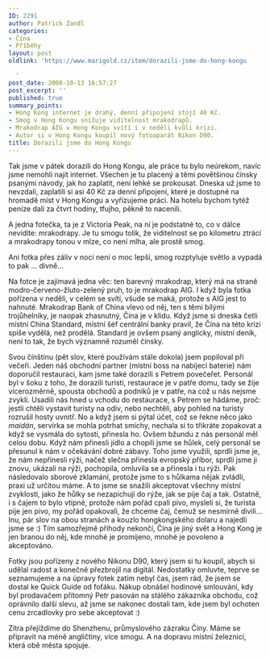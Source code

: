 ```yaml
---
ID: 2291
author: Patrick Zandl
categories:
- Čína
- Příběhy
layout: post
oldlink: 'https://www.marigold.cz/item/dorazili-jsme-do-hong-kongu

  '
post_date: 2008-10-13 16:57:27
post_excerpt: ''
published: true
summary_points:
- Hong Kong internet je drahý, denní připojení stojí 40 Kč.
- Smog v Hong Kongu snižuje viditelnost mrakodrapů.
- Mrakodrap AIG v Hong Kongu svítí i v neděli kvůli krizi.
- Autor si v Hong Kongu koupil nový fotoaparát Nikon D90.
title: Dorazili jsme do Hong Kongu
---
```


Tak jsme v pátek dorazili do Hong Kongu, ale práce tu bylo neúrekom, navíc jsme nemohli najít internet. Všechen je tu placený a těmi povětšinou čínsky psanými návody, jak ho zaplatit, není lehké se prokousat. Dneska už jsme to nevzdali, zaplatili si asi 40 Kč za denní připojení, které je dostupné na hromadě míst v Hong Kongu a vyřizujeme práci. Na hotelu bychom tytéž peníze dali za čtvrt hodiny, tfujho, pěkně to nacenili. 


A jedna fotečka, ta je z Victoria Peak, na ní je podstatné to, co v dálce nevidíte: mrakodrapy. Je tu smogu tolik, že viditelnost se po kilometru ztrácí a mrakodrapy tonou v mlze, co není mlha, ale prostě smog. 

Ani fotka přes záliv v noci není o moc lepší, smog rozptyluje světlo a vypadá to pak ... divně... 


Na fotce je zajímavá jedna věc: ten barevný mrakodrap, který má na straně modro-červeno-žluto-zelený pruh, to je mrakodrap AIG. I když byla fotka pořízena v neděli, v celém se svítí, všude se maká, protože s AIG jest to nahnuté. Mrakodrap Bank of China vlevo od něj, ten s těmi bílými trojůhelníky, je naopak zhasnutný, Čína je v klidu. Když jsme si dneska četli místní China Standard, místní šéf centrální banky pravil, že Čína na této krizi spíše vydělá, než prodělá. Standard je ovšem psaný anglicky, místní deník, není to tak, že bych významně rozuměl čínsky. 

Svou čínštinu (pět slov, které používám stále dokola) jsem popiloval při večeři. Jeden náš obchodní partner (místní boss na nabíjecí baterie) nám doporučil restauraci, kam jsme také dorazili s Petrem povečeřet. Personál byl v šoku z toho, že dorazili turisti, restaurace je v patře domu, tady se žije vícerozměrně, spousta obchodů a podniků je v patře, na což u nás nejsme zvyklí. Usadili nás hned u vchodu do restaurace, s Petrem se hádáme, proč: jestli chtěli vystavit turisty na odiv, nebo nechtěli, aby pohled na turisty rozrušil hosty uvnitř. No a když jsem si pýtal účet, což se řekne něco jako <em>maidán</em>, servírka se mohla potrhat smíchy, nechala si to třikráte zopakovat a když se vysmála do sytosti, přinesla ho. Ovšem bžundu z nás personál měl celou dobu. Když nám přinesli jídlo a chopili jsme se hůlek, celý personál se přesunul k nám v očekávání dobré zábavy. Toho jsme využili, sprdli jsme je, že nám nepřinesli rýži, načež slečna přinesla evropský příbor, sprdli jsme ji znovu, ukázali na rýži, pochopila, omluvila se a přinesla i tu rýži. Pak následovalo sborové zklamání, protože jsme to s hůlkama nějak zvládli, praxi už určitou máme. A to jsme se snažili akceptovat všechny místní zvyklosti, jako že hůlky se nezapichují do rýže, jak se pije čaj a tak. Ostatně, i s čajem to bylo vtipné, protože nám pořád cpali pivo, mysleli si, že turista pije jen pivo, my pořád opakovali, že chceme čaj, čemuž se nesmírně divili... Inu, pár slov na obou stranách a kouzlo hongkongského dolaru a najedli jsme se :) Tím samozřejmě příhody nekončí, Čína je jiný svět a Hong Kong je jen branou do něj, kde mnohé je promíjeno, mnohé je povoleno a akceptováno.

Fotky jsou pořízeny z nového Nikonu D90, který jsem si tu koupil, abych si udělal radost a konečně přezbrojil na digitál. Nedostatky omluvte, teprve se seznamujeme a na úpravy fotek zatím nebyl čas, jsem rád, že jsem se dostal ke Quick Guide od foťáku. Nákup obnášel hodinové smlouvání, kdy byl prodavačem přítomný Petr pasován na stálého zákazníka obchodu, což oprávnilo další slevu, až jsme se nakonec dostali tam, kde jsem byl ochoten cenu zrcadlovky pro sebe akceptovat :)

Zítra přejíždíme do Shenzhenu, průmyslového zázraku Číny. Máme se připravit na méně angličtiny, více smogu. A na dopravu místní železnicí, která obě města spojuje.